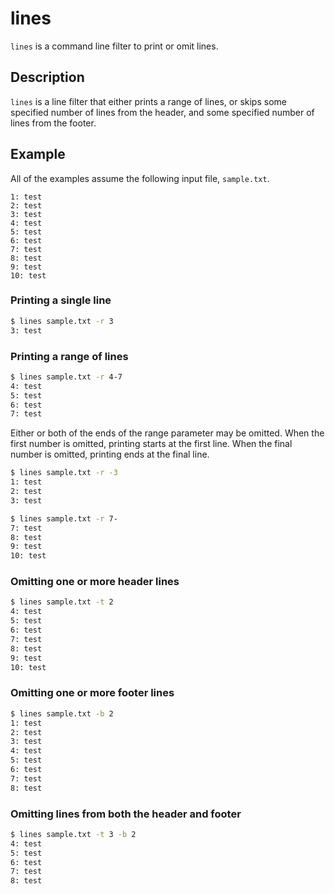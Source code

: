 # lines

`lines` is a command line filter to print or omit lines.

## Description

`lines` is a line filter that either prints a range of lines, or skips
some specified number of lines from the header, and some specified
number of lines from the footer.

## Example

All of the examples assume the following input file, `sample.txt`.

```
1: test
2: test
3: test
4: test
5: test
6: test
7: test
8: test
9: test
10: test
```

### Printing a single line

```Bash
$ lines sample.txt -r 3
3: test
```

### Printing a range of lines

```Bash
$ lines sample.txt -r 4-7
4: test
5: test
6: test
7: test
```

Either or both of the ends of the range parameter may be omitted. When
the first number is omitted, printing starts at the first line. When
the final number is omitted, printing ends at the final line.

```Bash
$ lines sample.txt -r -3
1: test
2: test
3: test
```

```Bash
$ lines sample.txt -r 7-
7: test
8: test
9: test
10: test
```

### Omitting one or more header lines

```Bash
$ lines sample.txt -t 2
4: test
5: test
6: test
7: test
8: test
9: test
10: test
```

### Omitting one or more footer lines

```Bash
$ lines sample.txt -b 2
1: test
2: test
3: test
4: test
5: test
6: test
7: test
8: test
```

### Omitting lines from both the header and footer

```Bash
$ lines sample.txt -t 3 -b 2
4: test
5: test
6: test
7: test
8: test
```
